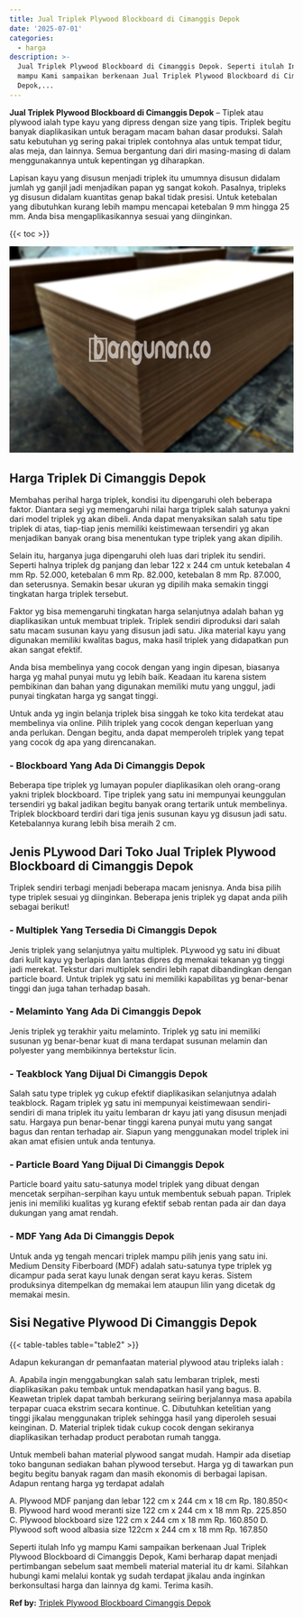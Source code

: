 ```yaml
---
title: Jual Triplek Plywood Blockboard di Cimanggis Depok
date: '2025-07-01'
categories:
  - harga
description: >-
  Jual Triplek Plywood Blockboard di Cimanggis Depok. Seperti itulah Info yg
  mampu Kami sampaikan berkenaan Jual Triplek Plywood Blockboard di Cimanggis
  Depok,...
---
```


**Jual Triplek Plywood Blockboard di Cimanggis Depok** – Tiplek atau plywood ialah type kayu yang dipress dengan size yang tipis. Triplek begitu banyak diaplikasikan untuk beragam macam bahan dasar produksi. Salah satu kebutuhan yg sering pakai triplek contohnya alas untuk tempat tidur, alas meja, dan lainnya. Semua bergantung dari diri masing-masing di dalam menggunakannya untuk kepentingan yg diharapkan.

Lapisan kayu yang disusun menjadi triplek itu umumnya disusun didalam jumlah yg ganjil jadi menjadikan papan yg sangat kokoh. Pasalnya, tripleks yg disusun didalam kuantitas genap bakal tidak presisi. Untuk ketebalan yang dibutuhkan kurang lebih mampu mencapai ketebalan 9 mm hingga 25 mm. Anda bisa mengaplikasikannya sesuai yang diinginkan.

{{< toc >}}

![Jual Triplek Plywood Blockboard di Cimanggis Depok](/images/jual-triplek-murah-41.png)

## Harga Triplek Di Cimanggis Depok

Membahas perihal harga triplek, kondisi itu dipengaruhi oleh beberapa faktor. Diantara segi yg memengaruhi nilai harga triplek salah satunya yakni dari model triplek yg akan dibeli. Anda dapat menyaksikan salah satu tipe triplek di atas, tiap-tiap jenis memiliki keistimewaan tersendiri yg akan menjadikan banyak orang bisa menentukan type triplek yang akan dipilih.

Selain itu, harganya juga dipengaruhi oleh luas dari triplek itu sendiri. Seperti halnya triplek dg panjang dan lebar 122 x 244 cm untuk ketebalan 4 mm Rp. 52.000, ketebalan 6 mm Rp. 82.000, ketebalan 8 mm Rp. 87.000, dan seterusnya. Semakin besar ukuran yg dipilih maka semakin tinggi tingkatan harga triplek tersebut.

Faktor yg bisa memengaruhi tingkatan harga selanjutnya adalah bahan yg diaplikasikan untuk membuat triplek. Triplek sendiri diproduksi dari salah satu macam susunan kayu yang disusun jadi satu. Jika material kayu yang digunakan memiliki kwalitas bagus, maka hasil triplek yang didapatkan pun akan sangat efektif.

Anda bisa membelinya yang cocok dengan yang ingin dipesan, biasanya harga yg mahal punyai mutu yg lebih baik. Keadaan itu karena sistem pembikinan dan bahan yang digunakan memiliki mutu yang unggul, jadi punyai tingkatan harga yg sangat tinggi.

Untuk anda yg ingin belanja triplek bisa singgah ke toko kita terdekat atau membelinya via online. Pilih triplek yang cocok dengan keperluan yang anda perlukan. Dengan begitu, anda dapat memperoleh triplek yang tepat yang cocok dg apa yang direncanakan.

### \- Blockboard Yang Ada Di Cimanggis Depok

Beberapa tipe triplek yg lumayan populer diaplikasikan oleh orang-orang yakni triplek blockboard. Tipe triplek yang satu ini mempunyai keunggulan tersendiri yg bakal jadikan begitu banyak orang tertarik untuk membelinya. Triplek blockboard terdiri dari tiga jenis susunan kayu yg disusun jadi satu. Ketebalannya kurang lebih bisa meraih 2 cm.

## Jenis PLywood Dari Toko Jual Triplek Plywood Blockboard di Cimanggis Depok

Triplek sendiri terbagi menjadi beberapa macam jenisnya. Anda bisa pilih type triplek sesuai yg diinginkan. Beberapa jenis triplek yg dapat anda pilih sebagai berikut!

### \- Multiplek Yang Tersedia Di Cimanggis Depok

Jenis triplek yang selanjutnya yaitu multiplek. PLywood yg satu ini dibuat dari kulit kayu yg berlapis dan lantas dipres dg memakai tekanan yg tinggi jadi merekat. Tekstur dari multiplek sendiri lebih rapat dibandingkan dengan particle board. Untuk triplek yg satu ini memiliki kapabilitas yg benar-benar tinggi dan juga tahan terhadap basah.

### \- Melaminto Yang Ada Di Cimanggis Depok

Jenis triplek yg terakhir yaitu melaminto. Triplek yg satu ini memiliki susunan yg benar-benar kuat di mana terdapat susunan melamin dan polyester yang membikinnya bertekstur licin.

### \- Teakblock Yang Dijual Di Cimanggis Depok

Salah satu type triplek yg cukup efektif diaplikasikan selanjutnya adalah teakblock. Ragam triplek yg satu ini mempunyai keistimewaan sendiri-sendiri di mana triplek itu yaitu lembaran dr kayu jati yang disusun menjadi satu. Hargaya pun benar-benar tinggi karena punyai mutu yang sangat bagus dan rentan terhadap air. Siapun yang menggunakan model triplek ini akan amat efisien untuk anda tentunya.

### \- Particle Board Yang Dijual Di Cimanggis Depok

Particle board yaitu satu-satunya model triplek yang dibuat dengan mencetak serpihan-serpihan kayu untuk membentuk sebuah papan. Triplek jenis ini memiliki kualitas yg kurang efektif sebab rentan pada air dan daya dukungan yang amat rendah.

### \- MDF Yang Ada Di Cimanggis Depok

Untuk anda yg tengah mencari triplek mampu pilih jenis yang satu ini. Medium Density Fiberboard (MDF) adalah satu-satunya type triplek yg dicampur pada serat kayu lunak dengan serat kayu keras. Sistem produksinya ditempelkan dg memakai lem ataupun lilin yang dicetak dg memakai mesin.

## Sisi Negative Plywood Di Cimanggis Depok

{{< table-tables table="table2" >}}

Adapun kekurangan dr pemanfaatan material plywood atau tripleks ialah :

A. Apabila ingin menggabungkan salah satu lembaran triplek, mesti diaplikasikan paku tembak untuk mendapatkan hasil yang bagus. B. Keawetan triplek dapat tambah berkurang seiiring berjalannya masa apabila terpapar cuaca ekstrim secara kontinue. C. Dibutuhkan ketelitian yang tinggi jikalau menggunakan triplek sehingga hasil yang diperoleh sesuai keinginan. D. Material triplek tidak cukup cocok dengan sekiranya diaplikasikan terhadap product perabotan rumah tangga.

Untuk membeli bahan material plywood sangat mudah. Hampir ada disetiap toko bangunan sediakan bahan plywood tersebut. Harga yg di tawarkan pun begitu begitu banyak ragam dan masih ekonomis di berbagai lapisan. Adapun rentang harga yg terdapat adalah

A. Plywood MDF panjang dan lebar 122 cm x 244 cm x 18 cm Rp. 180.850< B. Plywood hard wood meranti size 122 cm x 244 cm x 18 mm Rp. 225.850 C. Plywood blockboard size 122 cm x 244 cm x 18 mm Rp. 160.850 D. Plywood soft wood albasia size 122cm x 244 cm x 18 mm Rp. 167.850

Seperti itulah Info yg mampu Kami sampaikan berkenaan Jual Triplek Plywood Blockboard di Cimanggis Depok, Kami berharap dapat menjadi pertimbangan sebelum saat membeli material material itu dr kami. Silahkan hubungi kami melalui kontak yg sudah terdapat jikalau anda inginkan berkonsultasi harga dan lainnya dg kami. Terima kasih.

**Ref by:** [Triplek Plywood Blockboard Cimanggis Depok](https://id.wikipedia.org/wiki/Triplek)
